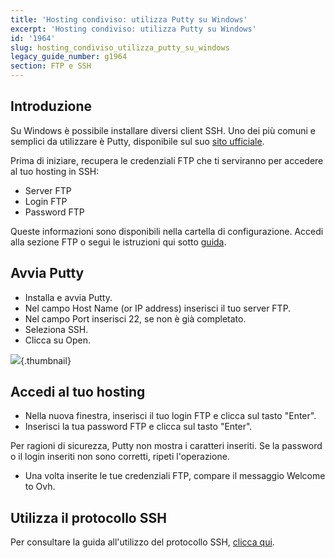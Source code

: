 ```yaml
---
title: 'Hosting condiviso: utilizza Putty su Windows'
excerpt: 'Hosting condiviso: utilizza Putty su Windows'
id: '1964'
slug: hosting_condiviso_utilizza_putty_su_windows
legacy_guide_number: g1964
section: FTP e SSH
---
```



## Introduzione
Su Windows è possibile installare diversi client SSH.
Uno dei più comuni e semplici da utilizzare è Putty, disponibile sul suo [sito ufficiale](http://www.putty.org/).

Prima di iniziare, recupera le credenziali FTP che ti serviranno per accedere al tuo hosting in SSH:

- Server FTP
- Login FTP
- Password FTP

Queste informazioni sono disponibili nella cartella di configurazione. Accedi alla sezione FTP o segui le istruzioni qui sotto
[guida](../accedere-spazio-storage-ftp-hosting-web/).


## Avvia Putty

- Installa e avvia Putty.
- Nel campo Host Name (or IP address) inserisci il tuo server FTP.
- Nel campo Port inserisci 22, se non è già completato.
- Seleziona SSH.
- Clicca su Open.



![](images/img_3094.jpg){.thumbnail}


## Accedi al tuo hosting

- Nella nuova finestra, inserisci il tuo login FTP e clicca sul tasto "Enter".
- Inserisci la tua password FTP e clicca sul tasto "Enter".

Per ragioni di sicurezza, Putty non mostra i caratteri inseriti. Se la password o il login inseriti non sono corretti, ripeti l'operazione.

- Una volta inserite le tue credenziali FTP, compare il messaggio Welcome to Ovh.




## Utilizza il protocollo SSH
Per consultare la guida all'utilizzo del protocollo SSH, [clicca qui](https://www.ovh.it/g1962.hosting_condiviso_protocollo_ssh).

